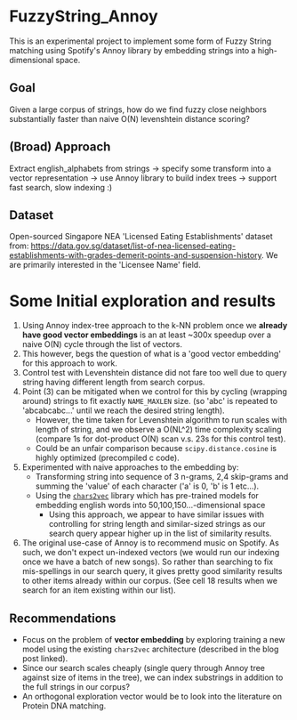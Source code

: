 # FuzzyString_Annoy

This is an experimental project to implement some form of Fuzzy String matching using Spotify's Annoy library by embedding strings into a high-dimensional space.

## Goal

Given a large corpus of strings, how do we find fuzzy close neighbors substantially faster than naive O(N) levenshtein distance scoring?

## (Broad) Approach

Extract english_alphabets from strings -> specify some transform into a vector representation -> use Annoy library to build index trees -> support fast search, slow indexing :)

## Dataset

Open-sourced Singapore NEA 'Licensed Eating Establishments' dataset from: https://data.gov.sg/dataset/list-of-nea-licensed-eating-establishments-with-grades-demerit-points-and-suspension-history. We are primarily interested in the 'Licensee Name' field.

# Some Initial exploration and results

1. Using Annoy index-tree approach to the k-NN problem once we **already have good vector embeddings** is an at least ~300x speedup over a naive O(N) cycle through the list of vectors.
2. This however, begs the question of what is a 'good vector embedding' for this approach to work.
3. Control test with Levenshtein distance did not fare too well due to query string having different length from search corpus.
4. Point (3) can be mitigated when we control for this by cycling (wrapping around) strings to fit exactly `NAME_MAXLEN` size. (so 'abc' is repeated to 'abcabcabc...' until we reach the desired string length).
    - However, the time taken for Levenshtein algorithm to run scales with length of string, and we observe a O(NL^2) time complexity scaling (compare 1s for dot-product O(N) scan v.s. 23s for this control test).
    - Could be an unfair comparison because `scipy.distance.cosine` is highly optimized (precompiled c code).
5. Experimented with naive approaches to the embedding by:
    - Transforming string into sequence of 3 n-grams, 2,4 skip-grams and summing the 'value' of each character ('a' is 0, 'b' is 1 etc...).
    - Using the [`chars2vec`](https://hackernoon.com/chars2vec-character-based-language-model-for-handling-real-world-texts-with-spelling-errors-and-a3e4053a147d) library which has pre-trained models for embedding english words into 50,100,150...-dimensional space
        - Using this approach, we appear to have similar issues with controlling for string length and similar-sized strings as our search query appear higher up in the list of similarity results.
6. The original use-case of Annoy is to recommend music on Spotify. As such, we don't expect un-indexed vectors (we would run our indexing once we have a batch of new songs). So rather than searching to fix mis-spellings in our search query, it gives pretty good similarity results to other items already within our corpus. (See cell 18 results when we search for an item existing within our list).

## Recommendations

- Focus on the problem of **vector embedding** by exploring training a new model using the existing `chars2vec` architecture (described in the blog post linked).
- Since our search scales cheaply (single query through Annoy tree against size of items in the tree), we can index substrings in addition to the full strings in our corpus?
- An orthogonal exploration vector would be to look into the literature on Protein DNA matching.